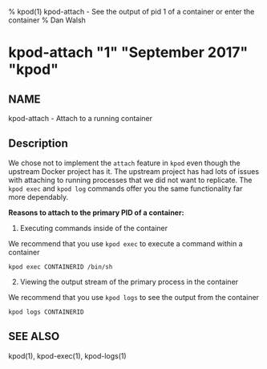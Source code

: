 % kpod(1) kpod-attach - See the output of pid 1 of a container or enter the container
% Dan Walsh
# kpod-attach "1" "September 2017" "kpod"

## NAME
kpod-attach - Attach to a running container

## Description

We chose not to implement the `attach` feature in `kpod` even though the upstream Docker
project has it. The upstream project has had lots of issues with attaching to running
processes that we did not want to replicate. The `kpod exec` and `kpod log` commands
offer you the same functionality far more dependably.

**Reasons to attach to the primary PID of a container:**


1) Executing commands inside of the container

  We recommend that you use `kpod exec` to execute a command within a container

  `kpod exec CONTAINERID /bin/sh`

2) Viewing the output stream of the primary process in the container

  We recommend that you use `kpod logs` to see the output from the container

  `kpod logs CONTAINERID`

## SEE ALSO
kpod(1), kpod-exec(1), kpod-logs(1)
